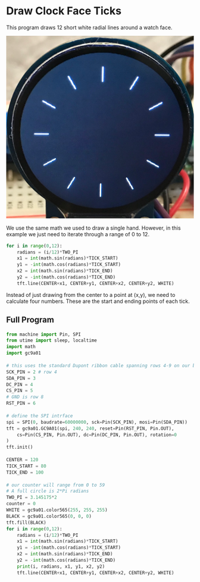 # Draw Clock Face Ticks

This program draws 12 short white radial lines around a watch face.

![](../../img/watch-face-ticks.png)

We use the same math we used to draw a single hand.  However, in
this example we just need to iterate through a range of 0 to 12.

```py
for i in range(0,12):
    radians = (i/12)*TWO_PI
    x1 = int(math.sin(radians)*TICK_START)
    y1 = -int(math.cos(radians)*TICK_START)
    x2 = int(math.sin(radians)*TICK_END)
    y2 = -int(math.cos(radians)*TICK_END)
    tft.line(CENTER+x1, CENTER+y1, CENTER+x2, CENTER+y2, WHITE)
```

Instead of just drawing from the center to a point at (x,y), we
need to calculate four numbers.  These are the start and
ending points of each tick.

## Full Program

```py
from machine import Pin, SPI
from utime import sleep, localtime
import math
import gc9a01

# this uses the standard Dupont ribbon cable spanning rows 4-9 on our breadboard
SCK_PIN = 2 # row 4
SDA_PIN = 3
DC_PIN = 4
CS_PIN = 5
# GND is row 8
RST_PIN = 6

# define the SPI intrface
spi = SPI(0, baudrate=60000000, sck=Pin(SCK_PIN), mosi=Pin(SDA_PIN))
tft = gc9a01.GC9A01(spi, 240, 240, reset=Pin(RST_PIN, Pin.OUT),
    cs=Pin(CS_PIN, Pin.OUT), dc=Pin(DC_PIN, Pin.OUT), rotation=0
)
tft.init()

CENTER = 120
TICK_START = 80
TICK_END = 100

# our counter will range from 0 to 59
# A full circle is 2*Pi radians
TWO_PI = 3.145175*2
counter = 0
WHITE = gc9a01.color565(255, 255, 255)
BLACK = gc9a01.color565(0, 0, 0)
tft.fill(BLACK)
for i in range(0,12):
    radians = (i/12)*TWO_PI
    x1 = int(math.sin(radians)*TICK_START)
    y1 = -int(math.cos(radians)*TICK_START)
    x2 = int(math.sin(radians)*TICK_END)
    y2 = -int(math.cos(radians)*TICK_END)
    print(i, radians, x1, y1, x2, y2)  
    tft.line(CENTER+x1, CENTER+y1, CENTER+x2, CENTER+y2, WHITE)
```